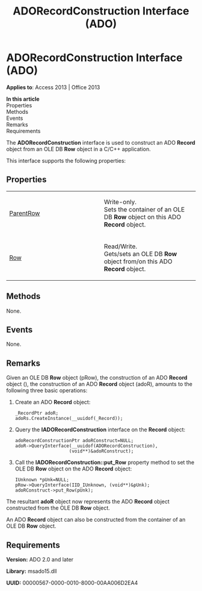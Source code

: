 ﻿---
title: ADORecordConstruction Interface (ADO)
TOCTitle: ADORecordConstruction Interface (ADO)
ms:assetid: 3f0afbdb-f1c4-e44e-7c0f-a0c4cee554a7
ms:mtpsurl: https://msdn.microsoft.com/library/JJ249175(v=office.15)
ms:contentKeyID: 48544387
ms.date: 09/18/2015
mtps_version: v=office.15
---

# ADORecordConstruction Interface (ADO)


**Applies to**: Access 2013 | Office 2013

**In this article**  
Properties  
Methods  
Events  
Remarks  
Requirements  

The **ADORecordConstruction** interface is used to construct an ADO **Record** object from an OLE DB **Row** object in a C/C++ application.

This interface supports the following properties:

## Properties

<table>
<colgroup>
<col style="width: 50%" />
<col style="width: 50%" />
</colgroup>
<tbody>
<tr class="odd">
<td><p><a href="parentrow-property-ado.md">ParentRow</a></p></td>
<td><p>Write-only.<br />
Sets the container of an OLE DB <strong>Row</strong> object on this ADO <strong>Record</strong> object.</p></td>
</tr>
<tr class="even">
<td><p><a href="row-property-ado.md">Row</a></p></td>
<td><p>Read/Write.<br />
Gets/sets an OLE DB <strong>Row</strong> object from/on this ADO <strong>Record</strong> object.</p></td>
</tr>
</tbody>
</table>


## Methods

None.

## Events

None.

## Remarks

Given an OLE DB **Row** object (pRow), the construction of an ADO **Record** object (), the construction of an ADO **Record** object (adoR), amounts to the following three basic operations:

1.  Create an ADO **Record** object:
    
        _RecordPtr adoR;
        adoRs.CreateInstance(__uuidof(_Record));

2.  Query the **IADORecordConstruction** interface on the **Record** object:
    
        adoRecordConstructionPtr adoRConstruct=NULL;
        adoR->QueryInterface(__uuidof(ADORecordConstruction),
                            (void**)&adoRConstruct);

3.  Call the **IADORecordConstruction::put\_Row** property method to set the OLE DB **Row** object on the ADO **Record** object:
    
        IUnknown *pUnk=NULL;
        pRow->QueryInterface(IID_IUnknown, (void**)&pUnk);
        adoRConstruct->put_Row(pUnk);

The resultant **adoR** object now represents the ADO **Record** object constructed from the OLE DB **Row** object.

An ADO **Record** object can also be constructed from the container of an OLE DB **Row** object.

## Requirements

**Version:** ADO 2.0 and later

**Library:** msado15.dll

**UUID:** 00000567-0000-0010-8000-00AA006D2EA4

